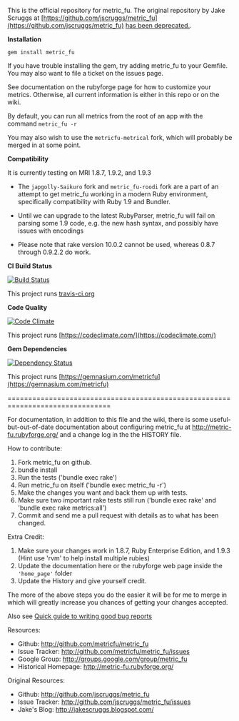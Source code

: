 This is the official repository for metric_fu.  The original repository by Jake Scruggs at [https://github.com/jscruggs/metric_fu](https://github.com/jscruggs/metric_fu) [has been deprecated.](http://jakescruggs.blogspot.com/2012/08/why-i-abandoned-metricfu.html).

__Installation__

    gem install metric_fu

If you have trouble installing the gem, try adding metric_fu to your Gemfile. You may also want to file a ticket on the issues page.

See documentation on the rubyforge page for how to customize your metrics. Otherwise, all current information is either in this repo or on the wiki.

By default, you can run all metrics from the root of an app with the command `metric_fu -r`

You may also wish to use the `metricfu-metrical` fork, which will probably be merged in at some point.

__Compatibility__

It is currently testing on MRI 1.8.7, 1.9.2, and 1.9.3

* The `japgolly-Saikuro` fork and `metric_fu-roodi` fork are a part of an attempt to get metric_fu working in a modern Ruby environment, specifically compatibility with Ruby 1.9 and Bundler.

* Until we can upgrade to the latest RubyParser, metric_fu will fail on parsing some 1.9 code, e.g. the new hash syntax, and possibly have issues with encodings

* Please note that rake version 10.0.2 cannot be used, whereas 0.8.7 through 0.9.2.2 do work.


__CI Build Status__

[![Build Status](https://secure.travis-ci.org/metricfu/metric_fu.png)](http://travis-ci.org/metricfu/metric_fu)

This project runs [travis-ci.org](http://travis-ci.org)

__Code Quality__

[![Code Climate](https://codeclimate.com/badge.png)](https://codeclimate.com/github/metricfu/metric_fu)

This project runs [https://codeclimate.com/](https://codeclimate.com/)

__Gem Dependencies__

[![Dependency Status](https://gemnasium.com/metricfu/metric_fu.png)](https://gemnasium.com/metricfu/metric_fu)

This project runs [https://gemnasium.com/metricfu](https://gemnasium.com/metricfu)

===============================================================================

For documentation, in addition to this file and the wiki, there is some useful-but-out-of-date documentation about configuring metric_fu at http://metric-fu.rubyforge.org/ and a change log in the the HISTORY file.

How to contribute:

1. Fork metric_fu on github.
2. bundle install
3. Run the tests ('bundle exec rake')
4. Run metric_fu on itself ('bundle exec metric_fu -r')
5. Make the changes you want and back them up with tests.
6. Make sure two important rake tests still run ('bundle exec rake' and 'bundle exec rake metrics:all')
7. Commit and send me a pull request with details as to what has been changed.

Extra Credit:

1. Make sure your changes work in 1.8.7, Ruby Enterprise Edition, and 1.9.3 (Hint use 'rvm' to help install multiple rubies)
2. Update the documentation here or the rubyforge web page inside the `'home_page'` folder
3. Update the History and give yourself credit.


The more of the above steps you do the easier it will be for me to merge in which will greatly increase you chances of getting your changes accepted.

Also see [Quick guide to writing good bug reports](https://github.com/metricfu/metric_fu/wiki/Issues:-Quick-guide-to-writing-good-bug-reports)

Resources:

* Github: http://github.com/metricfu/metric_fu
* Issue Tracker: http://github.com/metricfu/metric_fu/issues
* Google Group: http://groups.google.com/group/metric_fu
* Historical Homepage: http://metric-fu.rubyforge.org/

Original Resources:

* Github: http://github.com/jscruggs/metric_fu
* Issue Tracker: http://github.com/jscruggs/metric_fu/issues
* Jake's Blog: http://jakescruggs.blogspot.com/
